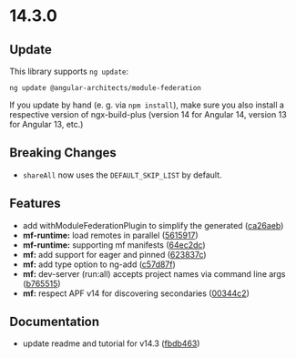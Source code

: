 # 14.3.0

## Update

This library supports `ng update`:

```
ng update @angular-architects/module-federation
```

If you update by hand (e. g. via `npm install`), make sure you also install a respective version of ngx-build-plus (version 14 for Angular 14, version 13 for Angular 13, etc.)

## Breaking Changes

- `shareAll` now uses the `DEFAULT_SKIP_LIST` by default.

## Features

- add withModuleFederationPlugin to simplify the generated ([ca26aeb](https://github.com/angular-architects/module-federation-plugin/commit/ca26aeb38afc9304ac2c0231219e76e140b9bdc1))
- **mf-runtime:** load remotes in parallel ([5615917](https://github.com/angular-architects/module-federation-plugin/commit/561591707ee126bb13c12c3d9397ba2c94e50328))
- **mf-runtime:** supporting mf manifests ([64ec2dc](https://github.com/angular-architects/module-federation-plugin/commit/64ec2dc73a9429a04ce5c8ebadf9cb72d7ddaba2))
- **mf:** add support for eager and pinned ([623837c](https://github.com/angular-architects/module-federation-plugin/commit/623837c29052d441cde6ee5940ac54d7e868dce2))
- **mf:** add type option to ng-add ([c57d87f](https://github.com/angular-architects/module-federation-plugin/commit/c57d87f608e470045b2d3229715e8d1aa27ce43f))
- **mf:** dev-server (run:all) accepts project names via command line args ([b765515](https://github.com/angular-architects/module-federation-plugin/commit/b765515be5b663e7f6e8b6d828dbe36c872b2dd6))
- **mf:** respect APF v14 for discovering secondaries ([00344c2](https://github.com/angular-architects/module-federation-plugin/commit/00344c25ebf5c4282c8451658817742a74081249))

## Documentation

- update readme and tutorial for v14.3 ([fbdb463](https://github.com/angular-architects/module-federation-plugin/commit/fbdb463d3e1538d3147f93704afbc817f93c0f2d))
